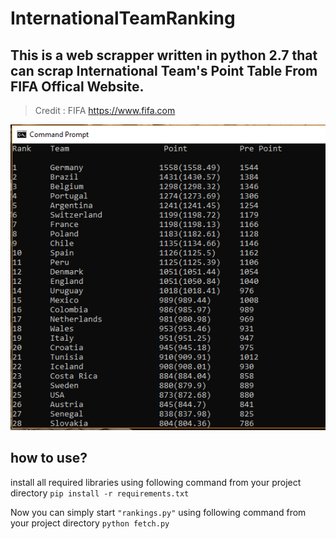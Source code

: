 # InternationalTeamRanking
## This is a web scrapper written in python 2.7 that can scrap International Team's Point Table From FIFA Offical Website.

> Credit : FIFA https://www.fifa.com

![rankings](https://github.com/iamatulsingh/InternationalTeamRanking/blob/master/rankings.png)

## how to use?
install all required libraries using following command from your project directory
```pip install -r requirements.txt```

Now you can simply start ```"rankings.py"``` using following command from your project directory
```python fetch.py```
